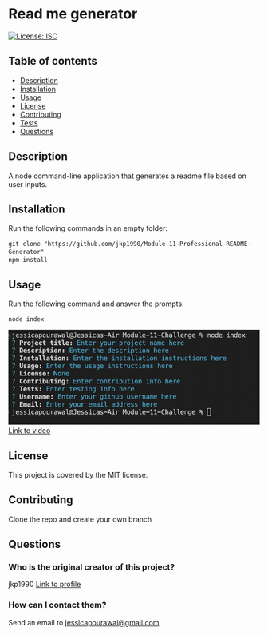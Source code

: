 # Read me generator

[![License: ISC](https://img.shields.io/badge/License-ISC-blue.svg)](https://opensource.org/licenses/ISC)

## Table of contents

- [Description](#description)
- [Installation](#installation)
- [Usage](#usage)
- [License](#license)
- [Contributing](#contributing)
- [Tests](#tests)
- [Questions](#auestions)

## Description

A node command-line application that generates a readme file based on user inputs.

## Installation

Run the following commands in an empty folder:

```
git clone "https://github.com/jkp1990/Module-11-Professional-README-Generator"
npm install
```

## Usage

Run the following command and answer the prompts.

```
node index
```

![Usage example](./screenshot.png)
[Link to video](https://drive.google.com/file/d/1y28SoVazGK3wmbmmSDKh9ci-8XwHBL9l/view?usp=sharing)

## License

This project is covered by the MIT license.

## Contributing

Clone the repo and create your own branch

## Questions

### Who is the original creator of this project?

jkp1990
[Link to profile](https://github.com/jkp1990)

### How can I contact them?

Send an email to jessicapourawal@gmail.com

